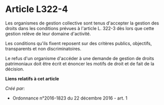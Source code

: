 # Article L322-4

Les organismes de gestion collective sont tenus d'accepter la gestion des droits dans les conditions prévues à l'article L.
322-3 dès lors que cette gestion relève de leur domaine d'activité. 

Les conditions qu'ils fixent reposent sur des critères publics, objectifs, transparents et non discriminatoires. 

Le refus d'un organisme d'accéder à une demande de gestion de droits patrimoniaux doit être écrit et énoncer les motifs de
droit et de fait de la décision.

**Liens relatifs à cet article**

_Créé par_:

  - Ordonnance n°2016-1823 du 22 décembre 2016 - art. 1
